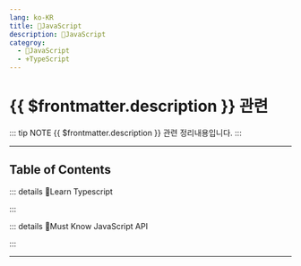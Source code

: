 ```yaml
---
lang: ko-KR
title: 🧶JavaScript
description: 🧶JavaScript
categroy:
  - 🧶JavaScript
  - ⚜TypeScript
---
```


# {{ $frontmatter.description }} 관련

::: tip NOTE
{{ $frontmatter.description }} 관련 정리내용입니다.
:::

<ShieldsGroup logos="youtube,nodedotjs,nextdotjs,vuedotjs,react,reactrouter,reactquery"/>

---

## Table of Contents

::: details 🧶Learn Typescript

<ToCLocal basePath="/js/learn-ts" />

:::

::: details 🧶Must Know JavaScript API

<ToCLocal basePath="/js/must-know-javascript-api" />

:::

---

<TagLinks />